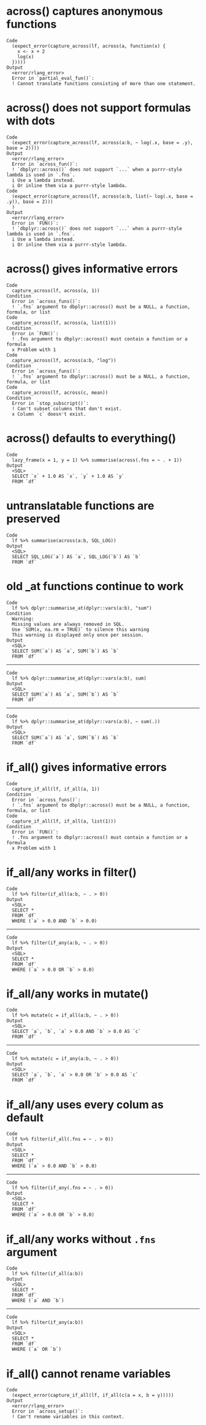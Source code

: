 # across() captures anonymous functions

    Code
      (expect_error(capture_across(lf, across(a, function(x) {
        x <- x + 2
        log(x)
      }))))
    Output
      <error/rlang_error>
      Error in `partial_eval_fun()`:
      ! Cannot translate functions consisting of more than one statement.

# across() does not support formulas with dots

    Code
      (expect_error(capture_across(lf, across(a:b, ~ log(.x, base = .y), base = 2))))
    Output
      <error/rlang_error>
      Error in `across_fun()`:
      ! `dbplyr::across()` does not support `...` when a purrr-style lambda is used in `.fns`.
      i Use a lambda instead.
      i Or inline them via a purrr-style lambda.
    Code
      (expect_error(capture_across(lf, across(a:b, list(~ log(.x, base = .y)), base = 2)))
      )
    Output
      <error/rlang_error>
      Error in `FUN()`:
      ! `dbplyr::across()` does not support `...` when a purrr-style lambda is used in `.fns`.
      i Use a lambda instead.
      i Or inline them via a purrr-style lambda.

# across() gives informative errors

    Code
      capture_across(lf, across(a, 1))
    Condition
      Error in `across_funs()`:
      ! `.fns` argument to dbplyr::across() must be a NULL, a function, formula, or list
    Code
      capture_across(lf, across(a, list(1)))
    Condition
      Error in `FUN()`:
      ! .fns argument to dbplyr::across() must contain a function or a formula
      x Problem with 1
    Code
      capture_across(lf, across(a:b, "log"))
    Condition
      Error in `across_funs()`:
      ! `.fns` argument to dbplyr::across() must be a NULL, a function, formula, or list
    Code
      capture_across(lf, across(c, mean))
    Condition
      Error in `stop_subscript()`:
      ! Can't subset columns that don't exist.
      x Column `c` doesn't exist.

# across() defaults to everything()

    Code
      lazy_frame(x = 1, y = 1) %>% summarise(across(.fns = ~ . + 1))
    Output
      <SQL>
      SELECT `x` + 1.0 AS `x`, `y` + 1.0 AS `y`
      FROM `df`

# untranslatable functions are preserved

    Code
      lf %>% summarise(across(a:b, SQL_LOG))
    Output
      <SQL>
      SELECT SQL_LOG(`a`) AS `a`, SQL_LOG(`b`) AS `b`
      FROM `df`

# old _at functions continue to work

    Code
      lf %>% dplyr::summarise_at(dplyr::vars(a:b), "sum")
    Condition
      Warning:
      Missing values are always removed in SQL.
      Use `SUM(x, na.rm = TRUE)` to silence this warning
      This warning is displayed only once per session.
    Output
      <SQL>
      SELECT SUM(`a`) AS `a`, SUM(`b`) AS `b`
      FROM `df`

---

    Code
      lf %>% dplyr::summarise_at(dplyr::vars(a:b), sum)
    Output
      <SQL>
      SELECT SUM(`a`) AS `a`, SUM(`b`) AS `b`
      FROM `df`

---

    Code
      lf %>% dplyr::summarise_at(dplyr::vars(a:b), ~ sum(.))
    Output
      <SQL>
      SELECT SUM(`a`) AS `a`, SUM(`b`) AS `b`
      FROM `df`

# if_all() gives informative errors

    Code
      capture_if_all(lf, if_all(a, 1))
    Condition
      Error in `across_funs()`:
      ! `.fns` argument to dbplyr::across() must be a NULL, a function, formula, or list
    Code
      capture_if_all(lf, if_all(a, list(1)))
    Condition
      Error in `FUN()`:
      ! .fns argument to dbplyr::across() must contain a function or a formula
      x Problem with 1

# if_all/any works in filter()

    Code
      lf %>% filter(if_all(a:b, ~ . > 0))
    Output
      <SQL>
      SELECT *
      FROM `df`
      WHERE (`a` > 0.0 AND `b` > 0.0)

---

    Code
      lf %>% filter(if_any(a:b, ~ . > 0))
    Output
      <SQL>
      SELECT *
      FROM `df`
      WHERE (`a` > 0.0 OR `b` > 0.0)

# if_all/any works in mutate()

    Code
      lf %>% mutate(c = if_all(a:b, ~ . > 0))
    Output
      <SQL>
      SELECT `a`, `b`, `a` > 0.0 AND `b` > 0.0 AS `c`
      FROM `df`

---

    Code
      lf %>% mutate(c = if_any(a:b, ~ . > 0))
    Output
      <SQL>
      SELECT `a`, `b`, `a` > 0.0 OR `b` > 0.0 AS `c`
      FROM `df`

# if_all/any uses every colum as default

    Code
      lf %>% filter(if_all(.fns = ~ . > 0))
    Output
      <SQL>
      SELECT *
      FROM `df`
      WHERE (`a` > 0.0 AND `b` > 0.0)

---

    Code
      lf %>% filter(if_any(.fns = ~ . > 0))
    Output
      <SQL>
      SELECT *
      FROM `df`
      WHERE (`a` > 0.0 OR `b` > 0.0)

# if_all/any works without `.fns` argument

    Code
      lf %>% filter(if_all(a:b))
    Output
      <SQL>
      SELECT *
      FROM `df`
      WHERE (`a` AND `b`)

---

    Code
      lf %>% filter(if_any(a:b))
    Output
      <SQL>
      SELECT *
      FROM `df`
      WHERE (`a` OR `b`)

# if_all() cannot rename variables

    Code
      (expect_error(capture_if_all(lf, if_all(c(a = x, b = y)))))
    Output
      <error/rlang_error>
      Error in `across_setup()`:
      ! Can't rename variables in this context.

